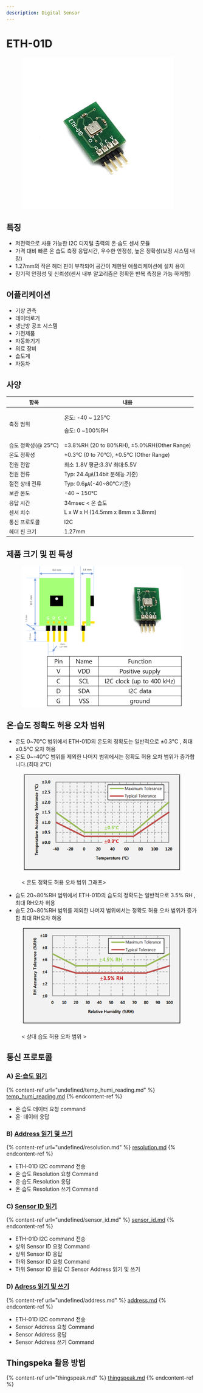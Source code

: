 ```yaml
---
description: Digital Sensor
---
```


# ETH-01D

<figure><img src="../../../.gitbook/assets/eth-01d_main_pic.jpg" alt=""><figcaption></figcaption></figure>

## 특징

* 저전력으로 사용 가능한 I2C 디지털 출력의 온·습도 센서 모듈
* 가격 대비 빠른 온 습도 측정 응답시간, 우수한 안정성, 높은 정확성(보정 시스템 내장)
* 1.27mm의 작은 헤더 핀이 부착되어 공간이 제한된 애플리케이션에 설치 용이
* 장기적 안정성 및 신뢰성(센서 내부 알고리즘은 정확한 반복 측정을 가능 하게함)

## 어플리케이션

* 기상 관측
* 데이터로거
* 냉난방 공조 시스템
* 가전제품
* 자동화기기
* 의료 장비
* 습도계
* 자동차

## 사양 <a href="#_toc127806955" id="_toc127806955"></a>

| 항목             | 내용                                          |
| -------------- | ------------------------------------------- |
| 측정 범위          | <p>온도: -40 ~ 125℃</p><p>습도: 0 ~100%RH</p>   |
| 습도 정확성(@ 25°C) | ±3.8%RH (20 to 80%RH), ±5.0%RH(Other Range) |
| 온도 정확성         | ±0.3°C (0 to 70°C), ±0.5°C (Other Range)    |
| 전원 전압          | 최소 1.8V 평균:3.3V 최대:5.5V                     |
| 전원 전류          | Typ: 24.4㎂(14bit 분해능 기준)                    |
| 절전 상태 전류       | Typ: 0.6㎂(-40\~80℃기준)                       |
| 보관 온도          | -40 \~ 150°C                                |
| 응답 시간          | 34msec < 온 습도                               |
| 센서 치수          | L x W x H (14.5mm x 8mm x 3.8mm)            |
| 통신 프로토콜        | I2C                                         |
| 헤더 핀 크기        | 1.27mm                                      |

## 제품 크기 및 핀 특성 <a href="#_toc127806956" id="_toc127806956"></a>

<figure><img src="../../../.gitbook/assets/eth-01d_pin.PNG" alt=""><figcaption></figcaption></figure>

## 온·습도 정확도 허용 오차 범위 <a href="#_toc127806957" id="_toc127806957"></a>

* 온도 0\~70°C 범위에서 ETH-01D의 온도의 정확도는 일반적으로 ±0.3°C , 최대 ±0.5°C 오차 허용
* 온도 0\~-40°C 범위를 제외한 나머지 범위에서는 정확도 허용 오차 범위가 증가합니다.(최대 2°C)

<figure><img src="../../../.gitbook/assets/eth-01d_temp_graph.PNG" alt=""><figcaption><p>&#x3C; 온도 정확도 허용 오차 범위 그래프></p></figcaption></figure>

* 습도 20\~80%RH 범위에서 ETH-01D의 습도의 정확도는 일반적으로 3.5% RH , 최대 RH오차 허용
* 습도 20\~80%RH 범위를 제외한 나머지 범위에서는 정확도 허용 오차 범위가 증가함 최대 RH오차 허용

<figure><img src="../../../.gitbook/assets/eth-01d_humi_graph.PNG" alt=""><figcaption><p>&#x3C; 상대 습도 허용 오차 범위 ></p></figcaption></figure>

## 통신 프로토콜

### A) [온·습도 읽기](https://app.gitbook.com/o/Kf02NeqxuSI0LF2rYZKc/s/8USAZVpjShlBinaURjim/\~/changes/13/product-document/temp\_humi/eth\_01d/undefined/temp\_humi\_reading)

{% content-ref url="undefined/temp_humi_reading.md" %}
[temp\_humi\_reading.md](undefined/temp\_humi\_reading.md)
{% endcontent-ref %}

* 온·습도 데이터 요청 command
* 온· 데이터 응답

### B) [Address 읽기 및 쓰기](https://app.gitbook.com/o/Kf02NeqxuSI0LF2rYZKc/s/8USAZVpjShlBinaURjim/\~/changes/13/product-document/temp\_humi/eth\_01d/undefined/address)

{% content-ref url="undefined/resolution.md" %}
[resolution.md](undefined/resolution.md)
{% endcontent-ref %}

* ETH-01D I2C command 전송
* 온·습도 Resolution 요청 Command
* 온·습도 Resolution 응답
* 온·습도 Resolution 쓰기 Command

### C) [Sensor ID 읽기](undefined/sensor\_id.md)

{% content-ref url="undefined/sensor_id.md" %}
[sensor\_id.md](undefined/sensor\_id.md)
{% endcontent-ref %}

* ETH-01D I2C command 전송
* 상위 Sensor ID 요청 Command
* 상위 Sensor ID 응답
* 하위 Sensor ID 요청 Command
* 하위 Sensor ID 응답 C) Sensor Address 읽기 및 쓰기

### D) [Adress 읽기 및 쓰기](undefined/address.md)

{% content-ref url="undefined/address.md" %}
[address.md](undefined/address.md)
{% endcontent-ref %}

* ETH-01D I2C command 전송
* Sensor Address 요청 Command
* Sensor Address 응답
* Sensor Address 쓰기 Command

## Thingspeka 활용 방법

{% content-ref url="thingspeak.md" %}
[thingspeak.md](thingspeak.md)
{% endcontent-ref %}
